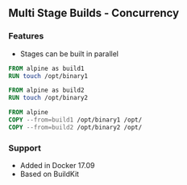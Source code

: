 ## Multi Stage Builds - Concurrency

### Features

- Stages can be built in parallel

```Dockerfile
FROM alpine as build1
RUN touch /opt/binary1

FROM alpine as build2
RUN touch /opt/binary2

FROM alpine
COPY --from=build1 /opt/binary1 /opt/
COPY --from=build2 /opt/binary2 /opt/
```

### Support

- Added in Docker 17.09
- Based on BuildKit